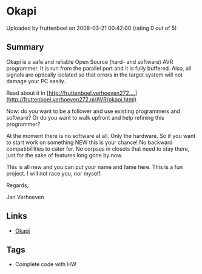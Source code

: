 # Okapi

Uploaded by fruttenboel on 2008-03-21 00:42:00 (rating 0 out of 5)

## Summary

Okapi is a safe and reliable Open Source (hard- and software) AVR programmer. It is run from the parallel port and it is fully buffered. Also, all signals are optically isolated so that errors in the target system will not damage your PC easily.


Read about it in [http://fruttenboel.verhoeven272....](http://fruttenboel.verhoeven272.nl/AVR/okapi.html)


Now: do you want to be a follower and use existing programmers and software? Or do you want to walk upfront and help refining this programmer?


At the moment there is no software at all. Only the hardware. So if you want to start work on something NEW this is your chance! No backward compatibillities to cater for. No corpses in closets that need to stay there, just for the sake of features long gone by now.


This is all new and you can put your name and fame here. This is a fun project. I will not race you, nor myself.


Regards,


Jan Verhoeven

## Links

- [Okapi](http://fruttenboel.verhoeven272.nl/AVR/okapi.html)

## Tags

- Complete code with HW
